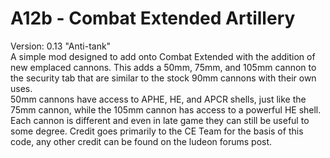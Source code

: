 # A12b - Combat Extended Artillery
Version: 0.13 "Anti-tank"  
A simple mod designed to add onto Combat Extended with the addition of new emplaced cannons. 
This adds a 50mm, 75mm, and 105mm cannon to the security tab that are similar to the stock 90mm cannons with their own uses.  
50mm cannons have access to APHE, HE, and APCR shells, just like the 75mm cannon, while the 105mm cannon has access to a powerful HE shell. Each cannon is different and even in late game they can still be useful to some degree. Credit goes primarily to the CE Team for the basis of this code, any other credit can be found on the ludeon forums post.
